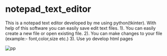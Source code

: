 # notepad_text_editor
This is a notepad text editor developed by me using python(tkinter).
With help of this software you can easily save edit text files.
1). You can easily create a new file or open existing file.
2). You can make changes to your file (example:- font,color,size etc.)
3). Use yo develop html pages


![pp](https://user-images.githubusercontent.com/51476454/86323094-d16e4f00-bc59-11ea-8ae9-fb9b152823a1.PNG)

